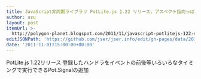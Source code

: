```yaml
---
title: JavaScript非同期ライブラリ PotLite.js 1.22 リリース。アスペクト指向っぽく書けるSignal実装 | 圧縮電子精神音楽浮遊構造体
author: azu
layout: post
itemUrl: >-
  http://polygon-planet.blogspot.com/2011/11/javascript-potlitejs-122-signal.html
editJSONPath: 'https://github.com/jser/jser.info/edit/gh-pages/data/2011/11/index.json'
date: '2011-11-01T15:00:00+00:00'
---
```

PotLite.js 1.22リリース
登録したハンドラをイベントの前後等いろいろなタイミングで実行できるPot.Signalの追加
